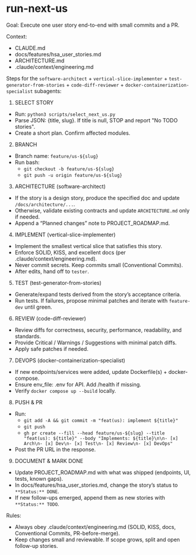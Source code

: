 # run-next-us
Goal: Execute one user story end-to-end with small commits and a PR.

Context:
- CLAUDE.md
- docs/features/hsa_user_stories.md
- ARCHITECTURE.md
- .claude/context/engineering.md

Steps for the `software-architect` + `vertical-slice-implementer` + `test-generator-from-stories` + `code-diff-reviewer` + `docker-containerization-specialist` subagents:

1) SELECT STORY
- Run: `python3 scripts/select_next_us.py`
- Parse JSON: {title, slug}. If title is null, STOP and report "No TODO stories".
- Create a short plan. Confirm affected modules.

2) BRANCH
- Branch name: `feature/us-${slug}`
- Run bash:
    - `git checkout -b feature/us-${slug}`
    - `git push -u origin feature/us-${slug}`

3) ARCHITECTURE (software-architect)
- If the story is a design story, produce the specified doc and update `/docs/architecture/...`.
- Otherwise, validate existing contracts and update `ARCHITECTURE.md` only if needed.
- Append a “Planned changes” note to PROJECT_ROADMAP.md.

4) IMPLEMENT (vertical-slice-implementer)
- Implement the smallest vertical slice that satisfies this story.
- Enforce SOLID, KISS, and excellent docs (per .claude/context/engineering.md).
- Never commit secrets. Keep commits small (Conventional Commits).
- After edits, hand off to `tester`.

5) TEST (test-generator-from-stories)
- Generate/expand tests derived from the story’s acceptance criteria.
- Run tests. If failures, propose minimal patches and iterate with `feature-dev` until green.

6) REVIEW (code-diff-reviewer)
- Review diffs for correctness, security, performance, readability, and standards.
- Provide Critical / Warnings / Suggestions with minimal patch diffs.
- Apply safe patches if needed.

7) DEVOPS (docker-containerization-specialist)
- If new endpoints/services were added, update Dockerfile(s) + docker-compose.
- Ensure env_file: .env for API. Add /health if missing.
- Verify `docker compose up --build` locally.

8) PUSH & PR
- Run:
    - `git add -A && git commit -m "feat(us): implement ${title}"`
    - `git push`
    - `gh pr create --fill --head feature/us-${slug} --title "feat(us): ${title}" --body "Implements: ${title}\n\n- [x] Arch\n- [x] Dev\n- [x] Test\n- [x] Review\n- [x] DevOps"`
- Post the PR URL in the response.

9) DOCUMENT & MARK DONE
- Update PROJECT_ROADMAP.md with what was shipped (endpoints, UI, tests, known gaps).
- In docs/features/hsa_user_stories.md, change the story’s status to `**Status:** DONE`.
- If new follow-ups emerged, append them as new stories with `**Status:** TODO`.

Rules:
- Always obey .claude/context/engineering.md (SOLID, KISS, docs, Conventional Commits, PR-before-merge).
- Keep changes small and reviewable. If scope grows, split and open follow-up stories.

